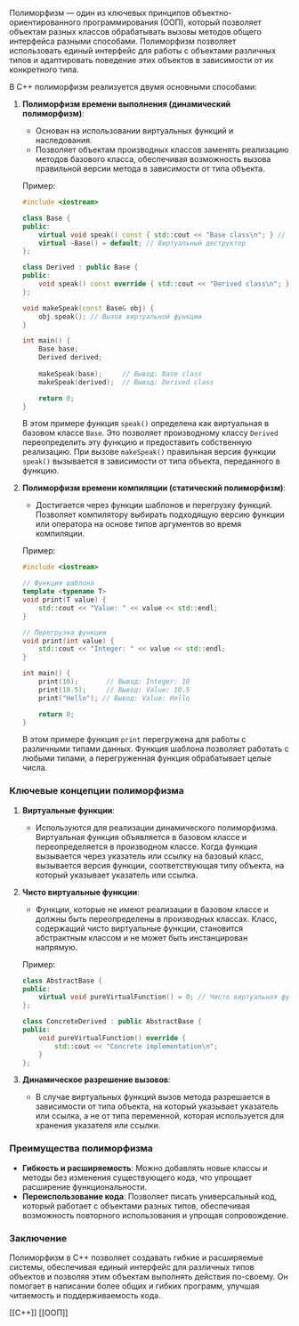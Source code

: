 Полиморфизм — один из ключевых принципов объектно-ориентированного программирования (ООП), который позволяет объектам разных классов обрабатывать вызовы методов общего интерфейса разными способами. Полиморфизм позволяет использовать единый интерфейс для работы с объектами различных типов и адаптировать поведение этих объектов в зависимости от их конкретного типа.

В C++ полиморфизм реализуется двумя основными способами:

1. **Полиморфизм времени выполнения (динамический полиморфизм)**:
   - Основан на использовании виртуальных функций и наследования.
   - Позволяет объектам производных классов заменять реализацию методов базового класса, обеспечивая возможность вызова правильной версии метода в зависимости от типа объекта.

   Пример:

   ```cpp
   #include <iostream>
   
   class Base {
   public:
       virtual void speak() const { std::cout << "Base class\n"; } // Виртуальная функция
       virtual ~Base() = default; // Виртуальный деструктор
   };

   class Derived : public Base {
   public:
       void speak() const override { std::cout << "Derived class\n"; } // Переопределение виртуальной функции
   };

   void makeSpeak(const Base& obj) {
       obj.speak(); // Вызов виртуальной функции
   }

   int main() {
       Base base;
       Derived derived;
       
       makeSpeak(base);     // Вывод: Base class
       makeSpeak(derived);  // Вывод: Derived class

       return 0;
   }
   ```

   В этом примере функция `speak()` определена как виртуальная в базовом классе `Base`. Это позволяет производному классу `Derived` переопределить эту функцию и предоставить собственную реализацию. При вызове `makeSpeak()` правильная версия функции `speak()` вызывается в зависимости от типа объекта, переданного в функцию.

2. **Полиморфизм времени компиляции (статический полиморфизм)**:
   - Достигается через функции шаблонов и перегрузку функций. Позволяет компилятору выбирать подходящую версию функции или оператора на основе типов аргументов во время компиляции.

   Пример:

   ```cpp
   #include <iostream>
   
   // Функция шаблона
   template <typename T>
   void print(T value) {
       std::cout << "Value: " << value << std::endl;
   }

   // Перегрузка функции
   void print(int value) {
       std::cout << "Integer: " << value << std::endl;
   }

   int main() {
       print(10);       // Вывод: Integer: 10
       print(10.5);     // Вывод: Value: 10.5
       print("Hello"); // Вывод: Value: Hello

       return 0;
   }
   ```

   В этом примере функция `print` перегружена для работы с различными типами данных. Функция шаблона позволяет работать с любыми типами, а перегруженная функция обрабатывает целые числа.

### Ключевые концепции полиморфизма

1. **Виртуальные функции**:
   - Используются для реализации динамического полиморфизма. Виртуальная функция объявляется в базовом классе и переопределяется в производном классе. Когда функция вызывается через указатель или ссылку на базовый класс, вызывается версия функции, соответствующая типу объекта, на который указывает указатель или ссылка.

2. **Чисто виртуальные функции**:
   - Функции, которые не имеют реализации в базовом классе и должны быть переопределены в производных классах. Класс, содержащий чисто виртуальные функции, становится абстрактным классом и не может быть инстанцирован напрямую.

   Пример:
   ```cpp
   class AbstractBase {
   public:
       virtual void pureVirtualFunction() = 0; // Чисто виртуальная функция
   };

   class ConcreteDerived : public AbstractBase {
   public:
       void pureVirtualFunction() override {
           std::cout << "Concrete implementation\n";
       }
   };
   ```

3. **Динамическое разрешение вызовов**:
   - В случае виртуальных функций вызов метода разрешается в зависимости от типа объекта, на который указывает указатель или ссылка, а не от типа переменной, которая используется для хранения указателя или ссылки.

### Преимущества полиморфизма

- **Гибкость и расширяемость**: Можно добавлять новые классы и методы без изменения существующего кода, что упрощает расширение функциональности.
- **Переиспользование кода**: Позволяет писать универсальный код, который работает с объектами разных типов, обеспечивая возможность повторного использования и упрощая сопровождение.

### Заключение

Полиморфизм в C++ позволяет создавать гибкие и расширяемые системы, обеспечивая единый интерфейс для различных типов объектов и позволяя этим объектам выполнять действия по-своему. Он помогает в написании более общих и гибких программ, улучшая читаемость и поддерживаемость кода.

[[C++]]
[[ООП]]